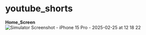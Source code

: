 # youtube_shorts

**Home_Screen**
![Simulator Screenshot - iPhone 15 Pro - 2025-02-25 at 12 18 22](https://github.com/user-attachments/assets/cf26e93d-213a-45eb-89b7-97ebb4ce478b)
